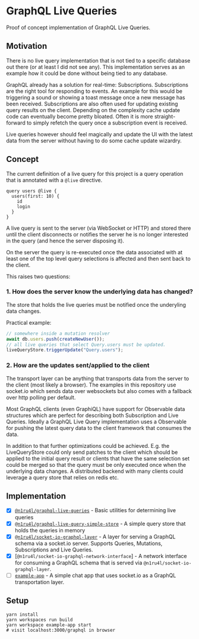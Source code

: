 # GraphQL Live Queries

Proof of concept implementation of GraphQL Live Queries.

## Motivation

There is no live query implementation that is not tied to a specific database out there (or at least I did not see any). This implementation serves as an example how it could be done without being tied to any database.

GraphQL already has a solution for real-time: Subscriptions. Subscriptions are the right tool for responding to events. An example for this would be triggering a sound or showing a toast message once a new message has been received. Subscriptions are also often used for updating existing query results on the client. Depending on the complexity cache update code can eventually become pretty bloated. Often it is more straight-forward to simply refetch the query once a subscription event is received.

Live queries however should feel magically and update the UI with the latest data from the server without having to do some cache update wizardry.

## Concept

The current definition of a live query for this project is a query operation that is annotated with a `@live` directive.

```gql
query users @live {
  users(first: 10) {
    id
    login
  }
}
```

A live query is sent to the server (via WebSocket or HTTP) and stored there until the client disconnects or notifies the server he is no longer interested in the query (and hence the server disposing it).

On the server the query is re-executed once the data associated with at least one of the top level query selections is affected and then sent back to the client.

This raises two questions:

### 1. How does the server know the underlying data has changed?

The store that holds the live queries must be notified once the underyling data changes.

Practical example:

```js
// somewhere inside a mutation resolver
await db.users.push(createNewUser());
// all live queries that select Query.users must be updated.
liveQueryStore.triggerUpdate("Query.users");
```

### 2. How are the updates sent/applied to the client

The transport layer can be anything that transports data from the server to the client (most likely a browser). The examples in this repository use socket.io which sends data over websockets but also comes with a fallback over http polling per default.

Most GraphQL clients (even GraphiQL) have support for Observable data structures which are perfect for describing both Subscription and Live Queries. Ideally a GraphQL Live Query implementation uses a Observable for pushing the latest query data to the client framework that consumes the data.

In addition to that further optimizations could be achieved. E.g. the LiveQueryStore could only send patches to the client which should be applied to the initial query result or clients that have the same selection set could be merged so that the query must be only executed once when the underlying data changes. A distributed backend with many clients could leverage a query store that relies on redis etc.

## Implementation

- [x] [`@n1ru4l/graphql-live-queries`](packages/graphql-live-query) - Basic utilities for determining live queries
- [x] [`@n1ru4l/graphql-live-query-simple-store`](packages/simple-query-store) - A simple query store that holds the queries in memory
- [x] [`@n1ru4l/socket-io-graphql-layer`](packages/socket-io-graphql-layer) - A layer for serving a GraphQL schema via a socket.io server. Supports Queries, Mutations, Subscriptions and Live Queries.
- [x] [`@n1ru4l/socket-io-graphql-network-interface`] - A network interface for consuming a GraphQL schema that is served via `@n1ru4l/socket-io-graphql-layer`.
- [ ] [`example-app`](packages/example) - A simple chat app that uses socket.io as a GraphQL transportation layer.

## Setup

```
yarn install
yarn workspaces run build
yarn workspace example-app start
# visit localhost:3000/graphql in browser
```
